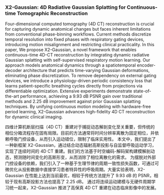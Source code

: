 ### X2-Gaussian: 4D Radiative Gaussian Splatting for Continuous-time Tomographic Reconstruction

Four-dimensional computed tomography (4D CT) reconstruction is crucial for capturing dynamic anatomical changes but faces inherent limitations from conventional phase-binning workflows. Current methods discretize temporal resolution into fixed phases with respiratory gating devices, introducing motion misalignment and restricting clinical practicality. In this paper, We propose X2-Gaussian, a novel framework that enables continuous-time 4D-CT reconstruction by integrating dynamic radiative Gaussian splatting with self-supervised respiratory motion learning. Our approach models anatomical dynamics through a spatiotemporal encoder-decoder architecture that predicts time-varying Gaussian deformations, eliminating phase discretization. To remove dependency on external gating devices, we introduce a physiology-driven periodic consistency loss that learns patient-specific breathing cycles directly from projections via differentiable optimization. Extensive experiments demonstrate state-of-the-art performance, achieving a 9.93 dB PSNR gain over traditional methods and 2.25 dB improvement against prior Gaussian splatting techniques. By unifying continuous motion modeling with hardware-free period learning, X2-Gaussian advances high-fidelity 4D CT reconstruction for dynamic clinical imaging.

四维计算机断层扫描（4D CT）重建对于捕捉动态解剖变化至关重要，但传统的相位分箱流程存在固有局限。目前的方法通常将时间分辨率离散为固定相位，并依赖呼吸门控设备，从而引入运动错位，限制了临床实用性。
本文中，我们提出了一种新框架 X2-Gaussian，通过结合动态辐射高斯投影与自监督呼吸运动学习，实现了连续时间的 4D CT 重建。我们的方法基于时空编码-解码架构建模解剖动态，预测随时间变化的高斯形变，从而消除了相位离散化的需求。
为摆脱对外部门控设备的依赖，我们引入了一种基于生理节律的周期一致性损失函数，可通过可微优化从投影数据中直接学习患者特异性的呼吸周期。大量实验表明，X2-Gaussian 在性能上达到当前最优，相较于传统方法提升了 9.93 dB 的 PSNR，相较于现有高斯投影方法也提高了 2.25 dB。
通过将连续运动建模与无硬件周期学习统一起来，X2-Gaussian 推进了高保真 4D CT 重建在动态临床影像中的发展。
